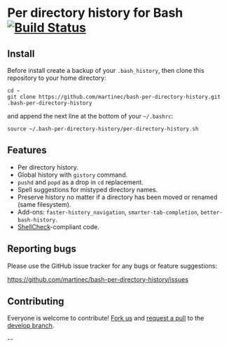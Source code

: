 # Per directory history for Bash [![Build Status](https://travis-ci.org/martinec/bash-per-directory-history.svg?branch=master)](https://travis-ci.org/martinec/bash-per-directory-history)

## Install

Before install create a backup of your `.bash_history`, then clone this
repository to your home directory:

```
cd ~
git clone https://github.com/martinec/bash-per-directory-history.git .bash-per-directory-history
```

and append the next line at the bottom of your `~/.bashrc`:

```
source ~/.bash-per-directory-history/per-directory-history.sh
```

## Features

- Per directory history.
- Global history with `gistory` command.
- `pushd` and `popd` as a drop in `cd` replacement.
- Spell suggestions for mistyped directory names.
- Preserve history no matter if a directory has been moved or renamed (same filesystem).
- Add-ons: `faster-history_navigation`, `smarter-tab-completion`, `better-bash-history`.
- [ShellCheck](https://www.shellcheck.net/)-compliant code.

## Reporting bugs

Please use the GitHub issue tracker for any bugs or feature suggestions:

https://github.com/martinec/bash-per-directory-history/issues

## Contributing

Everyone is welcome to contribute! [Fork us](https://github.com/martinec/bash-per-directory-history/fork) and [request a pull](https://github.com/martinec/bash-per-directory-history/pulls) to the [develop branch](https://github.com/martinec/bash-per-directory-history/tree/develop).

--












